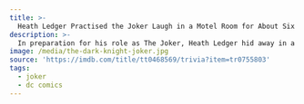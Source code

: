 ```yaml
---
title: >-
  Heath Ledger Practised the Joker Laugh in a Motel Room for About Six Weeks
description: >-
  In preparation for his role as The Joker, Heath Ledger hid away in a motel room for about six weeks. During this extended stay of seclusion, Ledger delved deep into the psychology of the character. He devoted himself to developing The Joker's every tic, namely the voice and that sadistic-sounding laugh.
image: /media/the-dark-knight-joker.jpg
source: 'https://imdb.com/title/tt0468569/trivia?item=tr0755803'
tags:
  - joker
  - dc comics
---
```


